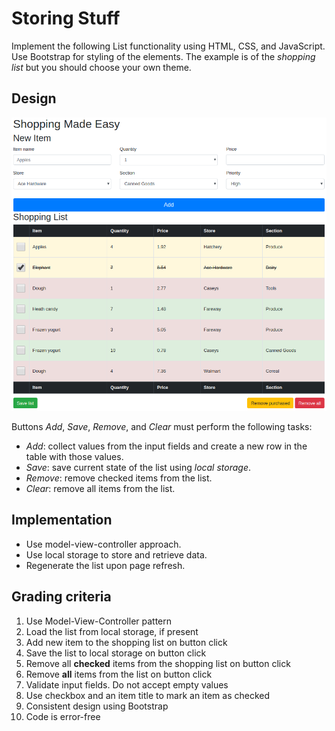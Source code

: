 # Storing Stuff

Implement the following List functionality using HTML, CSS, and JavaScript. Use Bootstrap for styling of the elements. The example is of the *shopping list* but you should choose your own theme.

## Design

![List Example](example.png)

Buttons *Add*, *Save*, *Remove*, and *Clear* must perform the following tasks:

* *Add*: collect values from the input fields and create a new row in the table with those values.
* *Save*: save current state of the list using *local storage*.
* *Remove*: remove checked items from the list.
* *Clear*: remove all items from the list.

## Implementation

* Use model-view-controller approach.
* Use local storage to store and retrieve data.
* Regenerate the list upon page refresh.

## Grading criteria

1. Use Model-View-Controller pattern
2. Load the list from local storage, if present
3. Add new item to the shopping list on button click
4. Save the list to local storage on button click
5. Remove all **checked** items from the shopping list on button click
6. Remove **all** items from the list on button click
7. Validate input fields. Do not accept empty values
8. Use checkbox and an item title to mark an item as checked
9. Consistent design using Bootstrap
10. Code is error-free
